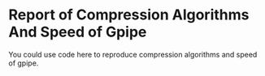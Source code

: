 # Report of Compression Algorithms And Speed of Gpipe

You could use code here to reproduce compression algorithms and speed of gpipe.

